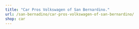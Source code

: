 ```yaml
---
title: "Car Pros Volkswagen of San Bernardino."
url: /san-bernadino/car-pros-volkswagen-of-san-bernardino/
shop: car
---
```

